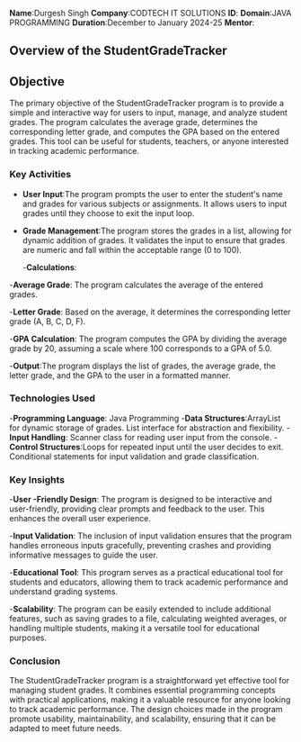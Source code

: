 **Name**:Durgesh Singh
**Company**:CODTECH IT SOLUTIONS
**ID**:
**Domain**:JAVA PROGRAMMING
**Duration**:December to January 2024-25
**Mentor**:


## Overview of the StudentGradeTracker

## Objective

The primary objective of the StudentGradeTracker program is to provide a simple and interactive way for users to input, manage, and analyze student grades. The program calculates the average grade, determines the corresponding letter grade, and computes the GPA based on the entered grades. This tool can be useful for students, teachers, or anyone interested in tracking academic performance.

### Key Activities

- **User Input**:The program prompts the user to enter the student's name and grades for various subjects or assignments.
                 It allows users to input grades until they choose to exit the input loop.

- **Grade Management**:The program stores the grades in a list, allowing for dynamic addition of grades.
                       It validates the input to ensure that grades are numeric and fall within the acceptable range (0 to 100).
  
     -**Calculations**:
 
 -**Average Grade**: The program calculates the average of the entered grades.
 
 -**Letter Grade**: Based on the average, it determines the corresponding letter grade (A, B, C, D, F).
 
 -**GPA Calculation**: The program computes the GPA by dividing the average grade by 20, assuming a scale where 100 corresponds to a GPA of 5.0.
  
-**Output**:The program displays the list of grades, the average grade, the letter grade, and the GPA to the user in a formatted manner.

### Technologies Used
-**Programming Language**: Java Programming
-**Data Structures**:ArrayList for dynamic storage of grades.
                List interface for abstraction and flexibility.
-**Input Handling**: Scanner class for reading user input from the console.
-**Control Structures**:Loops for repeated input until the user decides to exit.
                   Conditional statements for input validation and grade classification.

### Key Insights
-**User -Friendly Design**: The program is designed to be interactive and user-friendly, providing clear prompts and feedback to the user. This enhances the overall user experience. 

-**Input Validation**: The inclusion of input validation ensures that the program handles erroneous inputs gracefully, preventing crashes and providing informative messages to guide the user.

-**Educational Tool**: This program serves as a practical educational tool for students and educators, allowing them to track academic performance and understand grading systems.

-**Scalability**: The program can be easily extended to include additional features, such as saving grades to a file, calculating weighted averages, or handling multiple students, making it a versatile tool for 
                  educational purposes.

### Conclusion
The StudentGradeTracker program is a straightforward yet effective tool for managing student grades. It combines essential programming concepts with practical applications, making it a valuable resource for anyone looking to track academic performance. The design choices made in the program promote usability, maintainability, and scalability, ensuring that it can be adapted to meet future needs.



